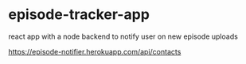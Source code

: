 # episode-tracker-app
react app with a node backend to notify user on new episode uploads  


https://episode-notifier.herokuapp.com/api/contacts
